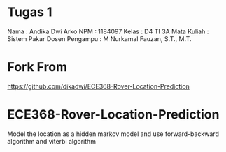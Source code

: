 # Tugas 1
Nama : Andika Dwi Arko
NPM : 1184097
Kelas : D4 TI 3A
Mata Kuliah : Sistem Pakar
Dosen Pengampu : M Nurkamal Fauzan, S.T., M.T. 

# Fork From
https://github.com/dikadwi/ECE368-Rover-Location-Prediction

# ECE368-Rover-Location-Prediction
Model the location as a hidden markov model and use forward-backward algorithm and viterbi algorithm
